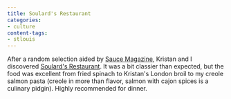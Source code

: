 ```yaml
---
title: Soulard's Restaurant
categories:
- culture
content-tags:
- stlouis
---
```


After a random selection aided by [Sauce Magazine][1], Kristan and I discovered [Soulard's Restaurant][2].  It was a bit classier than expected, but the food was excellent from fried spinach to Kristan's London broil to my creole salmon pasta (creole in more than flavor, salmon with cajon spices is a culinary pidgin).  Highly recommended for dinner.

   [1]: http://www.saucecafe.com/
   [2]: http://www.soulards.com/
